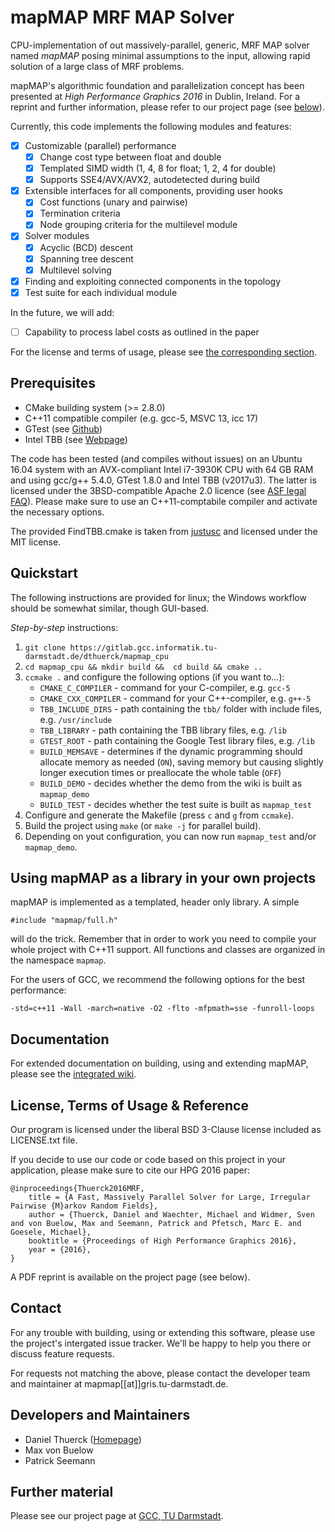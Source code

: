 mapMAP MRF MAP Solver
======

CPU-implementation of out massively-parallel, generic, MRF MAP solver named
*mapMAP* posing minimal assumptions to the input, allowing rapid solution
of a large class of MRF problems.

mapMAP's algorithmic foundation and parallelization concept has been presented
at *High Performance Graphics 2016* in Dublin, Ireland. For a reprint and
further information, please refer to our project page (see
[below](further-material)). 

Currently, this code implements the following modules and features:

- [x] Customizable (parallel) performance
	- [x] Change cost type between float and double
	- [x] Templated SIMD width (1, 4, 8 for float; 1, 2, 4 for double)
	- [x] Supports SSE4/AVX/AVX2, autodetected during build
- [x] Extensible interfaces for all components, providing user hooks
	- [x] Cost functions (unary and pairwise)
	- [x] Termination criteria
	- [x] Node grouping criteria for the multilevel module
- [x] Solver modules
	- [x] Acyclic (BCD) descent
	- [x] Spanning tree descent
	- [x] Multilevel solving
- [x] Finding and exploiting connected components in the topology
- [x] Test suite for each individual module

In the future, we will add:
- [ ] Capability to process label costs as outlined in the paper

For the license and terms of usage, please see
[the corresponding section](license-terms-of-usage-reference).

Prerequisites
------

* CMake building system (>= 2.8.0)
* C++11 compatible compiler (e.g. gcc-5, MSVC 13, icc 17)
* GTest (see [Github](https://github.com/google/googletest))
* Intel TBB (see [Webpage](https://www.threadingbuildingblocks.org/))

The code has been tested (and compiles without issues) on an Ubuntu 16.04
system with an AVX-compliant Intel i7-3930K CPU with 64 GB RAM and
using gcc/g++ 5.4.0, GTest 1.8.0 and Intel TBB (v2017u3). The latter is
licensed under the 3BSD-compatible Apache 2.0 licence (see
[ASF legal FAQ](http://www.apache.org/legal/resolved.html#category-a)).
Please make sure to use an C++11-comptabile compiler and activate the
necessary options.

The provided FindTBB.cmake is taken from [justusc](https://github.com/justusc/FindTBB)
and licensed under the MIT license.

Quickstart
------

The following instructions are provided for linux; the Windows workflow
should be somewhat similar, though GUI-based.

*Step-by-step* instructions:
1. ```git clone https://gitlab.gcc.informatik.tu-darmstadt.de/dthuerck/mapmap_cpu```
2. ```cd mapmap_cpu && mkdir build &&  cd build && cmake ..``` 
3. ```ccmake .``` and configure the following options (if you want to...):
	* ```CMAKE_C_COMPILER``` - command for your C-compiler, e.g. ```gcc-5```
	* ```CMAKE_CXX_COMPILER``` - command for your C++-compiler, 
		e.g. ```g++-5```
	* ```TBB_INCLUDE_DIRS``` - path containing the ```tbb/``` folder with 
		include files, e.g. ```/usr/include```
	* ```TBB_LIBRARY``` - path containing the TBB library files, e.g.
		```/lib```
	* ```GTEST_ROOT``` - path containing the Google Test library files,
		e.g. ```/lib```
	* ```BUILD_MEMSAVE``` - determines if the dynamic programming should
		allocate memory as needed (```ON```), saving memory but causing
		slightly longer execution times or preallocate the whole table
		(```OFF```)
	* ```BUILD_DEMO``` - decides whether the demo from the
		wiki is built as ```mapmap_demo```
	* ```BUILD_TEST``` - decides whether the test suite is built as
		```mapmap_test```
4. Configure and generate the Makefile (press ```c``` and ```g``` from 
	```ccmake```).
5. Build the project using ```make``` (or ```make -j``` for parallel build).
6. Depending on yout configuration, you can now run ```mapmap_test``` and/or
	```mapmap_demo```.

Using mapMAP as a library in your own projects
------

mapMAP is implemented as a templated, header only library. A simple
```
#include "mapmap/full.h"
``` 
will do the trick. Remember that in order to work you need to compile your
whole project with C++11 support. All functions and classes are organized
in the namespace ```mapmap```.

For the users of GCC, we recommend the following options for the best
performance:
```
-std=c++11 -Wall -march=native -O2 -flto -mfpmath=sse -funroll-loops
```


Documentation
------

For extended documentation on building, using and extending mapMAP, please
see the
[integrated wiki](https://gitlab.gcc.informatik.tu-darmstadt.de/dthuerck/mapmap_cpu/wikis/home).

License, Terms of Usage & Reference
------

Our program is licensed under the liberal BSD 3-Clause license included
as LICENSE.txt file.

If you decide to use our code or code based on this project in your application,
please make sure to cite our HPG 2016 paper:

```
@inproceedings{Thuerck2016MRF,
    title = {A Fast, Massively Parallel Solver for Large, Irregular Pairwise {M}arkov Random Fields},
    author = {Thuerck, Daniel and Waechter, Michael and Widmer, Sven and von Buelow, Max and Seemann, Patrick and Pfetsch, Marc E. and Goesele, Michael},
    booktitle = {Proceedings of High Performance Graphics 2016},
    year = {2016},
}
```
A PDF reprint is available on the project page (see below).

Contact
------

For any trouble with building, using or extending this software, please use
the project's intergated issue tracker. We'll be happy to help you there or
discuss feature requests.

For requests not matching the above, please contact the developer team and
maintainer at mapmap[[at]]gris.tu-darmstadt.de.

Developers and Maintainers
------

* Daniel Thuerck ([Homepage](http://www.gcc.tu-darmstadt.de/home/we/daniel_thuerck/index.en.jsp))
* Max von Buelow
* Patrick Seemann

</a>Further material
------

Please see our project page at 
[GCC, TU Darmstadt](http://www.gcc.tu-darmstadt.de/home/proj/mapmap).
